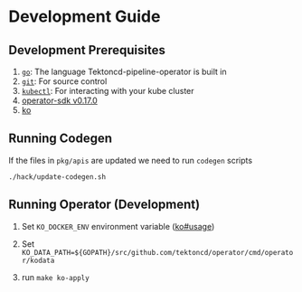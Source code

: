 # Development Guide

## Development Prerequisites
1. [`go`](https://golang.org/doc/install): The language Tektoncd-pipeline-operator is
   built in
1. [`git`](https://help.github.com/articles/set-up-git/): For source control
1. [`kubectl`](https://kubernetes.io/docs/tasks/tools/install-kubectl/): For
   interacting with your kube cluster
1. [operator-sdk v0.17.0](https://github.com/operator-framework/operator-sdk)
1. [ko](https://github.com/google/ko#installation)

## Running Codegen

If the files in `pkg/apis` are updated we need to run `codegen` scripts

```shell script
./hack/update-codegen.sh
```

## Running Operator (Development)

1. Set `KO_DOCKER_ENV` environment variable ([ko#usage](https://github.com/google/ko#usage))

1. Set `KO_DATA_PATH=${GOPATH}/src/github.com/tektoncd/operator/cmd/operator/kodata`

1. run `make ko-apply`
